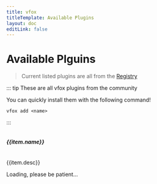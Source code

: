 ```yaml
---
title: vfox
titleTemplate: Available Plugins
layout: doc
editLink: false
---
```


<script setup>
import { ref,computed } from 'vue'
import axios from 'axios'

const info = ref({})
const success = ref(false)

axios.get('https://vfox-plugins.lhan.me/index.json').then(res => {
    info.value = res.data
    success.value = true
})

const parseGitHubUrl = (url) => {
  const regex = /^https?:\/\/github\.com\/([^\/]+)\/([^\/]+)/;
  const match = url.match(regex);
  if (match) {
    return {
      isGitHub: true,
      url: `https://img.shields.io/github/downloads/${match[1]}/${match[2]}/total?style=social`,
    };
  } else {
    return {
      isGitHub: false
    };
  }
}

</script>

# Available Plguins

> Current listed plugins are all from the [Registry](https://github.com/version-fox/vfox-plugins)

::: tip
These are all vfox plugins from the community

You can quickly install them with the following command!

```shell
vfox add <name>
```
:::


<div :class="$style.layout_plugins" v-if="success">
<div v-for="item in info">
    <div :class="$style.card">
        <p style="display:flex;align-items: center;">
            <h5>
                <a :href="item.homepage" style="font-weight:bold">{{item.name}}</a>
            </h5>
            <img v-if="parseGitHubUrl(item.homepage).isGitHub" style="display:inline; margin-left:5px" :src="parseGitHubUrl(item.homepage).url"/>
        </p>
        <p :class="$style.desc">{{item.desc}}</p>
    </div>
</div>
</div>
<div v-else>Loading, please be patient...</div>

<style module>
.layout_plugins {
    display: grid;
    grid-template-columns: repeat(2, minmax(0, 1fr));
    gap: 1rem;
}
.card {
    position: relative;
    border-radius: .5rem;
    border-width: 1px;
    border-bottom-width: 2px;
    border-style: solid;
    border-color: rgba(215, 223, 233, .75);
    background-color: rgb(242 244 248 / var(1));
    padding-left: 1rem;
    padding-right: 1rem;
    padding-bottom: 1rem;
    padding-top: 1rem;
}
.desc {
    font-weight: 400;
    font-size: 0.8rem;
    line-height: 0.5rem;
}
</style>